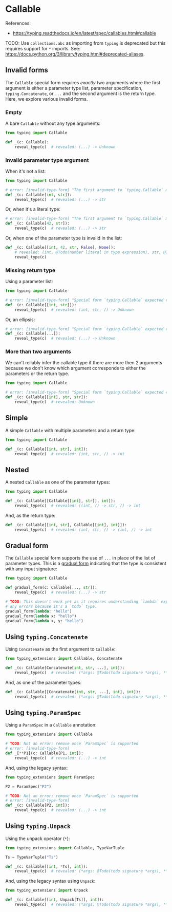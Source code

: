 # Callable

References:

- <https://typing.readthedocs.io/en/latest/spec/callables.html#callable>

TODO: Use `collections.abc` as importing from `typing` is deprecated but this requires support for
`*` imports. See: <https://docs.python.org/3/library/typing.html#deprecated-aliases>.

## Invalid forms

The `Callable` special form requires _exactly_ two arguments where the first argument is either a
parameter type list, parameter specification, `typing.Concatenate`, or `...` and the second argument
is the return type. Here, we explore various invalid forms.

### Empty

A bare `Callable` without any type arguments:

```py
from typing import Callable

def _(c: Callable):
    reveal_type(c)  # revealed: (...) -> Unknown
```

### Invalid parameter type argument

When it's not a list:

```py
from typing import Callable

# error: [invalid-type-form] "The first argument to `typing.Callable` must be either a list of types, parameter specification, `typing.Concatenate`, or `...`"
def _(c: Callable[int, str]):
    reveal_type(c)  # revealed: (...) -> str
```

Or, when it's a literal type:

```py
# error: [invalid-type-form] "The first argument to `typing.Callable` must be either a list of types, parameter specification, `typing.Concatenate`, or `...`"
def _(c: Callable[42, str]):
    reveal_type(c)  # revealed: (...) -> str
```

Or, when one of the parameter type is invalid in the list:

```py
def _(c: Callable[[int, 42, str, False], None]):
    # revealed: (int, @Todo(number literal in type expression), str, @Todo(boolean literal in type expression), /) -> None
    reveal_type(c)
```

### Missing return type

Using a parameter list:

```py
from typing import Callable

# error: [invalid-type-form] "Special form `typing.Callable` expected exactly two arguments (parameter types and return type)"
def _(c: Callable[[int, str]]):
    reveal_type(c)  # revealed: (int, str, /) -> Unknown
```

Or, an ellipsis:

```py
# error: [invalid-type-form] "Special form `typing.Callable` expected exactly two arguments (parameter types and return type)"
def _(c: Callable[...]):
    reveal_type(c)  # revealed: (...) -> Unknown
```

### More than two arguments

We can't reliably infer the callable type if there are more then 2 arguments because we don't know
which argument corresponds to either the parameters or the return type.

```py
from typing import Callable

# error: [invalid-type-form] "Special form `typing.Callable` expected exactly two arguments (parameter types and return type)"
def _(c: Callable[[int], str, str]):
    reveal_type(c)  # revealed: Unknown
```

## Simple

A simple `Callable` with multiple parameters and a return type:

```py
from typing import Callable

def _(c: Callable[[int, str], int]):
    reveal_type(c)  # revealed: (int, str, /) -> int
```

## Nested

A nested `Callable` as one of the parameter types:

```py
from typing import Callable

def _(c: Callable[[Callable[[int], str]], int]):
    reveal_type(c)  # revealed: ((int, /) -> str, /) -> int
```

And, as the return type:

```py
def _(c: Callable[[int, str], Callable[[int], int]]):
    reveal_type(c)  # revealed: (int, str, /) -> (int, /) -> int
```

## Gradual form

The `Callable` special form supports the use of `...` in place of the list of parameter types. This
is a [gradual form] indicating that the type is consistent with any input signature:

```py
from typing import Callable

def gradual_form(c: Callable[..., str]):
    reveal_type(c)  # revealed: (...) -> str

# TODO: This doesn't work yet as it requires understanding `lambda` expressions but it doesn't raise
# any errors because it's a `todo` type.
gradual_form(lambda: "hello")
gradual_form(lambda x: "hello")
gradual_form(lambda x, y: "hello")
```

## Using `typing.Concatenate`

Using `Concatenate` as the first argument to `Callable`:

```py
from typing_extensions import Callable, Concatenate

def _(c: Callable[Concatenate[int, str, ...], int]):
    reveal_type(c)  # revealed: (*args: @Todo(todo signature *args), **kwargs: @Todo(todo signature **kwargs)) -> int
```

And, as one of the parameter types:

```py
def _(c: Callable[[Concatenate[int, str, ...], int], int]):
    reveal_type(c)  # revealed: (*args: @Todo(todo signature *args), **kwargs: @Todo(todo signature **kwargs)) -> int
```

## Using `typing.ParamSpec`

Using a `ParamSpec` in a `Callable` annotation:

```py
from typing_extensions import Callable

# TODO: Not an error; remove once `ParamSpec` is supported
# error: [invalid-type-form]
def _[**P1](c: Callable[P1, int]):
    reveal_type(c)  # revealed: (...) -> int
```

And, using the legacy syntax:

```py
from typing_extensions import ParamSpec

P2 = ParamSpec("P2")

# TODO: Not an error; remove once `ParamSpec` is supported
# error: [invalid-type-form]
def _(c: Callable[P2, int]):
    reveal_type(c)  # revealed: (...) -> int
```

## Using `typing.Unpack`

Using the unpack operator (`*`):

```py
from typing_extensions import Callable, TypeVarTuple

Ts = TypeVarTuple("Ts")

def _(c: Callable[[int, *Ts], int]):
    reveal_type(c)  # revealed: (*args: @Todo(todo signature *args), **kwargs: @Todo(todo signature **kwargs)) -> int
```

And, using the legacy syntax using `Unpack`:

```py
from typing_extensions import Unpack

def _(c: Callable[[int, Unpack[Ts]], int]):
    reveal_type(c)  # revealed: (*args: @Todo(todo signature *args), **kwargs: @Todo(todo signature **kwargs)) -> int
```

[gradual form]: https://typing.readthedocs.io/en/latest/spec/glossary.html#term-gradual-form
